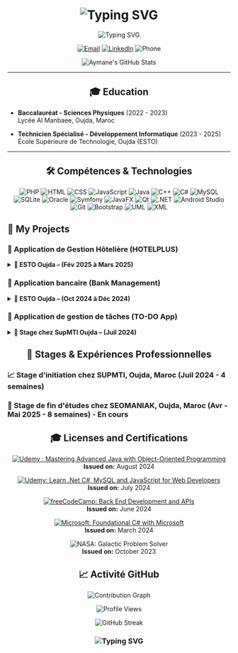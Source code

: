<h1 align="center">
  <img src="https://readme-typing-svg.herokuapp.com?font=Fira+Code&size=30&duration=3000&pause=1000&color=2E9EF7&center=true&vCenter=true&width=435&lines=Hi+there!+👋;I'm+AZIZ+Aymane;Welcome+to+my+GitHub!" alt="Typing SVG" />
</h1>

<p align="center">
  <img src="https://readme-typing-svg.herokuapp.com?font=Fira+Code&pause=1000&color=27A4F7&center=true&vCenter=true&width=435&lines=Software+Developer;PHP+Developer;Always+Learning%2C+Always+Growing" alt="Typing SVG" />
</p>

<p align="center">
  <a href="mailto:aymenaziz1234g@gmail.com"><img src="https://img.shields.io/badge/Email-D14836?style=for-the-badge&logo=gmail&logoColor=white" alt="Email"></a>
  <a href="https://www.linkedin.com/in/aziz77"><img src="https://img.shields.io/badge/LinkedIn-0077B5?style=for-the-badge&logo=linkedin&logoColor=white" alt="LinkedIn"></a>
  <img src="https://img.shields.io/badge/Phone-+212766633323-green?style=for-the-badge" alt="Phone">
</p>

<p align="center">
  <img src="https://github-readme-stats.vercel.app/api?username=aymaneaziz&show_icons=true&theme=radical" alt="Aymane's GitHub Stats" />
</p>

---

<h2 align="center">🎓 Education</h2>

- **Baccalauréat - Sciences Physiques** (2022 - 2023)  
  Lycée Al Manbaee, Oujda, Maroc

- **Technicien Spécialisé - Développement Informatique** (2023 - 2025)  
  École Supérieure de Technologie, Oujda (ESTO)

---

<h2 align="center">🛠️ Compétences & Technologies</h2>

<p align="center">
  <!-- Langages -->
  <img src="https://img.shields.io/badge/PHP-777BB4?style=for-the-badge&logo=php&logoColor=white" alt="PHP">
  <img src="https://img.shields.io/badge/HTML5-E34F26?style=for-the-badge&logo=html5&logoColor=white" alt="HTML">
  <img src="https://img.shields.io/badge/CSS3-1572B6?style=for-the-badge&logo=css3&logoColor=white" alt="CSS">
  <img src="https://img.shields.io/badge/JavaScript-F7DF1E?style=for-the-badge&logo=javascript&logoColor=black" alt="JavaScript">
  <img src="https://img.shields.io/badge/Java-ED8B00?style=for-the-badge&logo=java&logoColor=white" alt="Java">
  <img src="https://img.shields.io/badge/C++-00599C?style=for-the-badge&logo=c%2B%2B&logoColor=white" alt="C++">
  <img src="https://img.shields.io/badge/C%23-239120?style=for-the-badge&logo=csharp&logoColor=white" alt="C#">

  <!-- Bases de données -->
  <img src="https://img.shields.io/badge/MySQL-4479A1?style=for-the-badge&logo=mysql&logoColor=white" alt="MySQL">
  <img src="https://img.shields.io/badge/SQLite-003B57?style=for-the-badge&logo=sqlite&logoColor=white" alt="SQLite">
  <img src="https://img.shields.io/badge/Oracle-FF0000?style=for-the-badge&logo=oracle&logoColor=white" alt="Oracle">

  <!-- Frameworks -->
  <img src="https://img.shields.io/badge/Symfony-000000?style=for-the-badge&logo=symfony&logoColor=white" alt="Symfony">
  <img src="https://img.shields.io/badge/JavaFX-4479A1?style=for-the-badge&logo=java&logoColor=white" alt="JavaFX">
  <img src="https://img.shields.io/badge/Qt-41CD52?style=for-the-badge&logo=qt&logoColor=white" alt="Qt">
  <img src="https://img.shields.io/badge/.NET-512BD4?style=for-the-badge&logo=dotnet&logoColor=white" alt=".NET">
  <img src="https://img.shields.io/badge/Android%20Studio-3DDC84?style=for-the-badge&logo=android-studio&logoColor=white" alt="Android Studio">

  <!-- Outils -->
  <img src="https://img.shields.io/badge/Git-F05032?style=for-the-badge&logo=git&logoColor=white" alt="Git">
  <img src="https://img.shields.io/badge/Bootstrap-563D7C?style=for-the-badge&logo=bootstrap&logoColor=white" alt="Bootstrap">
  <img src="https://img.shields.io/badge/UML-007ACC?style=for-the-badge" alt="UML">
  <img src="https://img.shields.io/badge/XML-FF6600?style=for-the-badge" alt="XML">
</p>

</p>


## 📂 My Projects

### 🧠 Application de Gestion Hôtelière (HOTELPLUS) 
<details>
  <summary><strong> 📍 ESTO Oujda – (Fév 2025 à Mars 2025)</strong></summary>
       Technologies: html css javascript ajax php AJAX mvc Mysql
</details>

### 🧮  Application bancaire (Bank Management) 
<details>
  <summary><strong>📍 ESTO Oujda – (Oct 2024 à Déc 2024)</strong></summary>
  Technologies: Qt Creator, C++  ,sqlite 
  Banking system with secure authentication, account management, and automated processes.
</details>

### 🧠 Application de gestion de tâches (TO-DO App)  
<details>
  <summary><strong>📍 Stage chez SupMTI Oujda – (Juil 2024) </strong></summary>
  Technologies: html, css, javascripy, php,mysql 
</details>


<h2 align="center">💼 Stages & Expériences Professionnelles</h2>

### 📈 Stage d’initiation chez SUPMTI, Oujda, Maroc (Juil 2024 - 4 semaines)

### 🏨 Stage de fin d'études chez SEOMANIAK, Oujda, Maroc (Avr -Mai 2025 - 8 semaines) - **En cours**


<h2 align="center">🎓 Licenses and Certifications</h2>

<p align="center">
  <a href="https://www.udemy.com/certificate/UC-4b065a41-60c5-4e37-886e-4fa778f999a8/">
    <img src="https://img.shields.io/badge/Udemy-Learn%20Mastering%20Advanced%20Java%20with%20Object-Oriented%20Programming-yellow?style=for-the-badge" alt="Udemy : Mastering Advanced Java with Object-Oriented Programming">
  </a>
  <br>  
  <strong>Issued on:</strong> August 2024
</p>

<p align="center">
  <a href="https://www.udemy.com/certificate/UC-5a1a2965-f342-4f7c-9820-d3da70dd5094/">
    <img src="https://img.shields.io/badge/Udemy-Learn%20.Net%20C%23%2C%20MySQL%20and%20JavaScript%20for%20Web%20Developers-blue?style=for-the-badge" alt="Udemy: Learn .Net C#, MySQL and JavaScript for Web Developers">
  </a>
  <br>
  <strong>Issued on:</strong> July 2024
</p>

<p align="center">
  <a href="https://www.freecodecamp.org/certification/fcccfba1758-e307-448f-9d9e-e2eb39919718/back-end-development-and-apis">
    <img src="https://img.shields.io/badge/freeCodeCamp-Back%20End%20Development%20and%20APIs-orange?style=for-the-badge" alt="freeCodeCamp: Back End Development and APIs">
  </a>
  <br>
  <strong>Issued on:</strong> June 2024
</p>

<p align="center">
  <a href="https://www.freecodecamp.org/certification/fcccfba1758-e307-448f-9d9e-e2eb39919718/foundational-c-sharp-with-microsoft">
    <img src="https://img.shields.io/badge/Microsoft-Foundational%20C%23%20with%20Microsoft-0078D4?style=for-the-badge" alt="Microsoft: Foundational C# with Microsoft">
  </a>
  <br>
  <strong>Issued on:</strong> March 2024
</p>

<p align="center">
  <img src="https://img.shields.io/badge/NASA-Galactic%20Problem%20Solver-darkblue?style=for-the-badge" alt="NASA: Galactic Problem Solver">
  <br>
  <strong>Issued on:</strong> October 2023
</p>



<h2 align="center">📈 Activité GitHub</h2>

<p align="center">
  <img src="https://github-readme-activity-graph.vercel.app/graph?username=aymaneaziz&theme=react-dark" alt="Contribution Graph" />
</p>

<p align="center">
  <img src="https://komarev.com/ghpvc/?username=aymaneaziz&color=blueviolet&style=flat-square" alt="Profile Views" />
</p>


<p align="center">
  <img src="https://github-readme-streak-stats.herokuapp.com/?user=aymaneaziz&theme=radical" alt="GitHub Streak" />
</p>

<h3 align="center">
  <img src="https://readme-typing-svg.herokuapp.com?font=Fira+Code&pause=1000&color=27A4F7&center=true&vCenter=true&width=435&lines=Always+learning%2C+always+growing.;Thank+you+for+visiting!" alt="Typing SVG" />
</h3>
